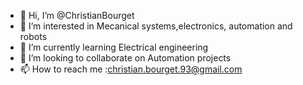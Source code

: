 - 👋 Hi, I’m @ChristianBourget
- 👀 I’m interested in Mecanical systems,electronics, automation and robots
- 🌱 I’m currently learning Electrical engineering
- 💞️ I’m looking to collaborate on Automation projects
- 📫 How to reach me :christian.bourget.93@gmail.com

<!---
ChristianBourget/ChristianBourget is a ✨ special ✨ repository because its `README.md` (this file) appears on your GitHub profile.
You can click the Preview link to take a look at your changes.
--->
